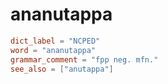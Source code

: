 # ananutappa

``` toml
dict_label = "NCPED"
word = "ananutappa"
grammar_comment = "fpp neg. mfn."
see_also = ["anutappa"]
```

